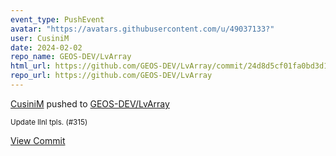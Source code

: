 ```yaml
---
event_type: PushEvent
avatar: "https://avatars.githubusercontent.com/u/49037133?"
user: CusiniM
date: 2024-02-02
repo_name: GEOS-DEV/LvArray
html_url: https://github.com/GEOS-DEV/LvArray/commit/24d8d5cf01fa0bd3d148122d197313e70eb09458
repo_url: https://github.com/GEOS-DEV/LvArray
---
```


<a href='https://github.com/CusiniM' target='_blank'>CusiniM</a> pushed to <a href='https://github.com/GEOS-DEV/LvArray' target='_blank'>GEOS-DEV/LvArray</a>

<small>Update llnl tpls. (#315)</small>

<a href='https://github.com/GEOS-DEV/LvArray/commit/24d8d5cf01fa0bd3d148122d197313e70eb09458' target='_blank'>View Commit</a>
